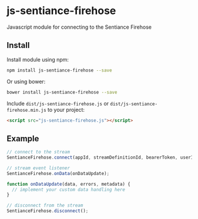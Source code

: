 # js-sentiance-firehose
Javascript module for connecting to the Sentiance Firehose

## Install
Install module using npm:
```bash
npm install js-sentiance-firehose --save
```

Or using bower:
```bash
bower install js-sentiance-firehose --save
```

Include `dist/js-sentiance-firehose.js` or `dist/js-sentiance-firehose.min.js` to your project:
```html
<script src="js-sentiance-firehose.js"></script>
```

## Example
```javascript
// connect to the stream
SentianceFirehose.connect(appId, streamDefinitionId, bearerToken, userIds);

// stream event listener
SentianceFirehose.onData(onDataUpdate);

function onDataUpdate(data, errors, metadata) {
  // implement your custom data handling here
}

// disconnect from the stream
SentianceFirehose.disconnect();
```